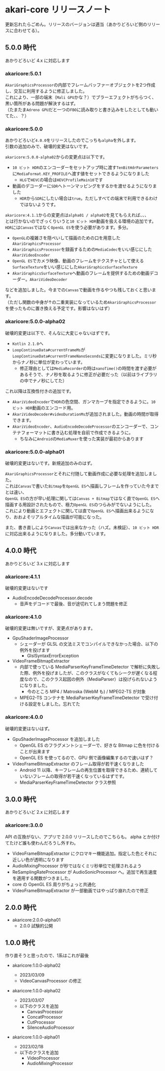 # akari-core リリースノート
更新忘れたらごめん。リリースのバージョンは適当（あかりどろいど側のリリースに合わせてる）。

## 5.0.0 時代
あかりどろいど 4.x に対応します

### akaricore:5.0.1
`AkariGraphicsProcessor`の内部でフレームバッファーオブジェクトを2つ作成し、交互に利用するように修正しました。  
これにより、一部の端末（`Mali GPU`かな？）でブラーエフェクトがちらつく、黒い箇所がある問題が解決するはず。  
（たまたま`Adreno GPU`だと一つの`FBO`に読み取りと書き込みをしたとしても動いてた、、？）

### akaricore:5.0.0
あかりどろいど`4.0.0`をリリースしたのでこっちも`alpha`を外します。  
引数の追加のみで、破壊的変更はないです。

`akaricore:5.0.0-alpha02`からの変更点は以下です。  
- `10 ビット HDR`のエンコーダーをセットアップ時に渡す`TenBitHdrParameters`に`MediaFormat.KEY_PROFILE`へ渡す値をセットできるようになりました
  - `HLG`で`HEVC`の場合は`HEVCProfileMain10`です
- 動画のデコーダーに`SDR`へトーンマッピングをするかを渡せるようになりました
  - `HDR`から`SDR`にしたい場合は`true`。ただしすべての端末で利用できるわけではないようです。

`akaricore:4.1.1`からの変更点は`alpha01 / alpha02`を見てもらえれば、、、  
とは行かないのでざっくりいうと`10 ビット HDR`動画を扱える環境の追加です。`HDR`には`Canvas`ではなく`OpenGL ES`を使う必要があります。多分。   
- `OpenGL`の複雑さを隠ぺいして描画のための口を用意した`AkariGraphicsProcessor`
- `AkariGraphicsProcessor`を録画するための`MediaCodec`をいい感じにした`AkariVideoEncoder`
- `OpenGL ES`でカメラ映像、動画のフレームをテクスチャとして使える`SurfaceTexture`をいい感じにした`AkariGraphicsSurfaceTexture`
- `AkariGraphicsSurfaceTexture`へ動画のフレームを提供するための動画デコーダー。`AkariVideoDecoder`

などを追加しました。今までの`Canvas`で動画を作るやつも残しておくと思います。  
（ただし関数の中身が↑の二重実装になっているため`AkariGraphicsProcessor`を使ったものに置き換える予定です。影響はないはず）

### akaricore:5.0.0-alpha02
破壊的変更は以下で、そんなに大変じゃないはずです。  
- `Kotlin 2.1.0`へ
- `LoopContinueData#currentFrameMs`が`LoopContinueData#currentFrameNanoSeconds`に変更になりました。ミリ秒からナノ秒に単位が変わっています。  
  - 修正理由としては`MediaRecorder`の時は`nanoTime()`の時間を渡す必要があるそうで、ナノ秒を取るように修正が必要だった（以前はライブラリの中でナノ秒にしてた）

これ以降は互換性付きの追加です。  
- `AkariVideoEncoder`で`HDR`の色空間、ガンマカーブを指定できるように。`10 ビット HDR`動画のエンコード用。
- `AkariVideoDecoder#videoDurationMs`が追加されました。動画の時間が取得できます。
- `AkariVideoEncoder`、`AudioEncodeDecodeProcessor`のエンコーダーで、コンテナフォーマットに書き込む処理を自前で作成できるように。
  - ちなみに`Android`の`MediaMuxer`を使った実装が最初からあります

### akaricore:5.0.0-alpha01
破壊的変更はないです。新規追加のみのはず。

`AkariGraphicsProcessor`とそれに付随して動画作成に必要な処理を追加しました。  
これは`Canvas`で書いた`Bitmap`を`OpenGL ES`へ描画しフレームを作っていた今までとは違い、  
`OpenGL ES`の方が早い処理に関しては`Canvas + Bitmap`ではなく直で`OpenGL ES`へ描画する用設計されたもので、極力`OpenGL ES`のつらみがでないようにした。  
これにより動画とエフェクトに関しては直で`OpenGL ES`へ描画出来るようになり、おおよそリアルタイムな描画が可能になった。

また、書き直しにより`Canvas`では出来なかった（ハズ。未検証）、`10 ビット HDR`に対応出来るようになりました。多分動いています。

## 4.0.0 時代
あかりどろいど 3.x に対応します

### akaricore:4.1.1
破壊的変更はないです

- AudioEncodeDecodeProcessor.decode
  - 音声をデコードで最後、音が途切れてしまう問題を修正

### akaricore:4.1.0
破壊的変更は無いですが、変更点があります。

- GpuShaderImageProcessor 
  - シェーダーが GLSL の文法ミスでコンパイルできなかった場合、以下の例外を投げます
    - GlslSyntaxErrorException
- VideoFrameBitmapExtractor
  - 内部で使っている MediaParserKeyFrameTimeDetector で解析に失敗した際、例外を投げましたが、このクラスがなくてもシークが遅くなる程度なので、このクラス起因の例外（MediaParser）は投げられないようになりました。
    - 今のところ MP4 / Matroska (WebM も) / MPEG2-TS が対象
  - MPEG2-TS コンテナを MediaParserKeyFrameTimeDetector で受け付ける設定をしました。忘れてた

### akaricore:4.0.0
破壊的変更はないはず。

- GpuShaderImageProcessor を追加しました
  - OpenGL ES のフラグメントシェーダーで、好きな Bitmap に色を付けることが出来ます
  - OpenGL ES を使ってるので、GPU 側で画像編集するので速いはず？
- VideoFrameBitmapExtractor のフレーム取得が若干速くなりました
  - Android 11 以降、キーフレームの再生位置を取得できるため、連続していないフレームの取得が若干速くなっているはずです。
  - MediaParserKeyFrameTimeDetector クラス参照

## 3.0.0 時代
あかりどろいど 2.x に対応します

### akaricore:3.0.0
API の互換がない、アプリで 2.0.0 リリースしたのでこちらも。
alpha とか付けてたけど誰も使わんだろうし外すわ。

- VideoFrameBitmapExtractor にクロマキー機能追加。指定した色とそれに近しい色が透明になります
- AudioMixingProcessor が秒ではなくミリ秒単位で処理されるよう
- ReSamplingRateProcessor が AudioSonicProcessor へ。追加で再生速度を適用する関数がつきました。
- core の OpenGL ES 周りがちょっと共通化
- VideoFrameBitmapExtractor が一部動画ではやっぱり崩れたので修正

## 2.0.0 時代
- akaricore:2.0.0-alpha01
  - 2.0.0 試験的公開

## 1.0.0 時代
作り直そうと思ったので、1系はこれが最後

- akaricore:1.0.0-alpha02
  - 2023/03/09
  - VideoCanvasProcessor の修正

- akaricore:1.0.0-alpha02
  - 2023/03/07
  - 以下のクラスを追加
    - CanvasProcessor
    - ConcatProcessor
    - CutProcessor
    - SilenceAudioProcessor

- akaricore:1.0.0-alpha01
  - 2023/02/18
  - 以下のクラスを追加
    - VideoProcessor
    - AudioMixingProcessor
